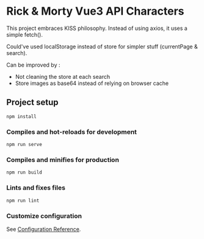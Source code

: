 # Rick & Morty Vue3 API Characters

This project embraces KISS philosophy.
Instead of using axios, it uses a simple fetch().

Could've used localStorage instead of store for simpler stuff (currentPage & search).

Can be improved by :
- Not cleaning the store at each search
- Store images as base64 instead of relying on browser cache

## Project setup
```
npm install
```

### Compiles and hot-reloads for development
```
npm run serve
```

### Compiles and minifies for production
```
npm run build
```

### Lints and fixes files
```
npm run lint
```

### Customize configuration
See [Configuration Reference](https://cli.vuejs.org/config/).
